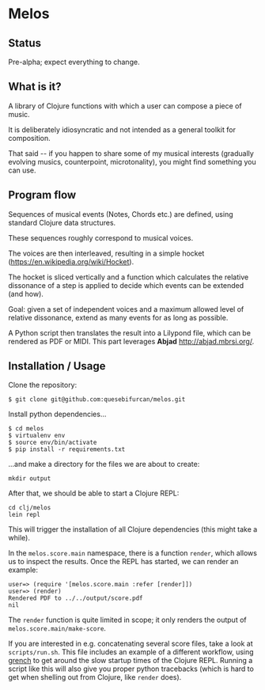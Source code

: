 **Melos**
=============

Status
-------------
Pre-alpha; expect everything to change.

What is it?
-------------
A library of Clojure functions with which a user can compose a piece of music. 

It is deliberately idiosyncratic and not intended as a general toolkit for composition.

That said -- if you happen to share some of my musical interests (gradually evolving musics, counterpoint, microtonality), you might find something you can use.

Program flow
-------------
Sequences of musical events (Notes, Chords etc.) are defined, using standard Clojure data structures. 

These sequences roughly correspond to musical voices. 

The voices are then interleaved, resulting in a simple hocket (https://en.wikipedia.org/wiki/Hocket).

The hocket is sliced vertically and a function which calculates the relative dissonance of a step is applied to decide which events can be extended (and how). 

Goal: given a set of independent voices and a maximum allowed level of relative dissonance, extend as many events for as long as possible.

A Python script then translates the result into a Lilypond file, which can be rendered as PDF or MIDI. This part leverages **Abjad** http://abjad.mbrsi.org/.

Installation / Usage
-------------
Clone the repository:
```
$ git clone git@github.com:quesebifurcan/melos.git
```
Install python dependencies...
```
$ cd melos
$ virtualenv env
$ source env/bin/activate
$ pip install -r requirements.txt
```
...and make a directory for the files we are about to create:
```
mkdir output
```
After that, we should be able to start a Clojure REPL:
```
cd clj/melos
lein repl
```
This will trigger the installation of all Clojure dependencies (this might take a while).

In the `melos.score.main` namespace, there is a function `render`, which allows us to inspect the results. Once the REPL has started, we can render an example:
```
user=> (require '[melos.score.main :refer [render]])
user=> (render)
Rendered PDF to ../../output/score.pdf
nil
```
The `render` function is quite limited in scope; it only renders the output of `melos.score.main/make-score`.

If you are interested in e.g. concatenating several score files, take a look at `scripts/run.sh`. This file includes an example of a different workflow, using [grench](http://leiningen.org/grench.html) to get around the slow startup times of the Clojure REPL. Running a script like this will also give you proper python tracebacks (which is hard to get when shelling out from Clojure, like `render` does).
